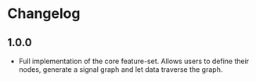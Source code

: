 # Changelog

## 1.0.0

* Full implementation of the core feature-set. Allows users to define their
  nodes, generate a signal graph and let data traverse the graph.
